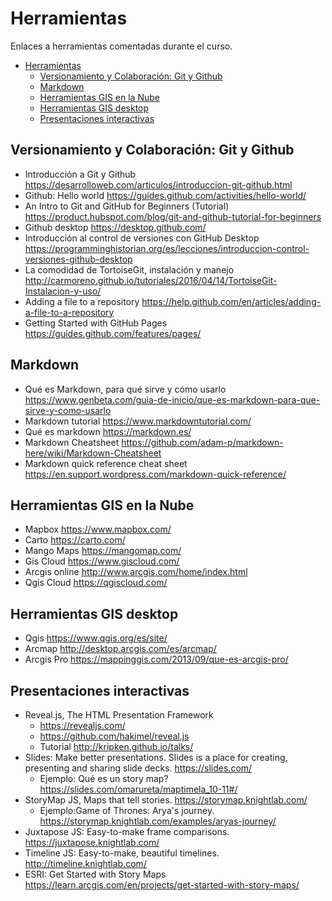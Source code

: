 # Herramientas

Enlaces a herramientas comentadas durante el curso.

- [Herramientas](#herramientas)
  - [Versionamiento y Colaboración: Git y Github](#versionamiento-y-colaboraci%C3%B3n-git-y-github)
  - [Markdown](#markdown)
  - [Herramientas GIS en la Nube](#herramientas-gis-en-la-nube)
  - [Herramientas GIS desktop](#herramientas-gis-desktop)
  - [Presentaciones interactivas](#presentaciones-interactivas)



## Versionamiento y Colaboración: Git y Github

* Introducción a Git y Github https://desarrolloweb.com/articulos/introduccion-git-github.html
* Github: Hello world https://guides.github.com/activities/hello-world/
* An Intro to Git and GitHub for Beginners (Tutorial) https://product.hubspot.com/blog/git-and-github-tutorial-for-beginners
* Github desktop https://desktop.github.com/
* Introducción al control de versiones con GitHub Desktop https://programminghistorian.org/es/lecciones/introduccion-control-versiones-github-desktop
* La comodidad de TortoiseGit, instalación y manejo http://carmoreno.github.io/tutoriales/2016/04/14/TortoiseGit-Instalacion-y-uso/
* Adding a file to a repository  https://help.github.com/en/articles/adding-a-file-to-a-repository
* Getting Started with GitHub Pages https://guides.github.com/features/pages/

## Markdown

* Qué es Markdown, para qué sirve y cómo usarlo https://www.genbeta.com/guia-de-inicio/que-es-markdown-para-que-sirve-y-como-usarlo
* Markdown tutorial https://www.markdowntutorial.com/
* Qué es markdown https://markdown.es/
* Markdown Cheatsheet https://github.com/adam-p/markdown-here/wiki/Markdown-Cheatsheet
* Markdown quick reference cheat sheet https://en.support.wordpress.com/markdown-quick-reference/


## Herramientas GIS en la Nube

* Mapbox https://www.mapbox.com/
* Carto https://carto.com/
* Mango Maps https://mangomap.com/
* Gis Cloud https://www.giscloud.com/
* Arcgis online http://www.arcgis.com/home/index.html
* Qgis Cloud https://qgiscloud.com/

## Herramientas GIS desktop

* Qgis https://www.qgis.org/es/site/
* Arcmap http://desktop.arcgis.com/es/arcmap/
* Arcgis Pro https://mappinggis.com/2013/09/que-es-arcgis-pro/

## Presentaciones interactivas

* Reveal.js,  The HTML Presentation Framework  
  * https://revealjs.com/
  * https://github.com/hakimel/reveal.js
  * Tutorial http://kripken.github.io/talks/
* Slides: Make better presentations. Slides is a place for creating, presenting and sharing slide decks.
  https://slides.com/
  * Ejemplo: Qué es un story map? https://slides.com/omarureta/maptimela_10-11#/   
* StoryMap JS,  Maps that tell stories.  https://storymap.knightlab.com/
  * Ejemplo:Game of Thrones: Arya's journey. https://storymap.knightlab.com/examples/aryas-journey/
* Juxtapose JS: Easy-to-make frame comparisons. https://juxtapose.knightlab.com/
* Timeline JS: Easy-to-make, beautiful timelines. http://timeline.knightlab.com/
* ESRI: Get Started with Story Maps https://learn.arcgis.com/en/projects/get-started-with-story-maps/





